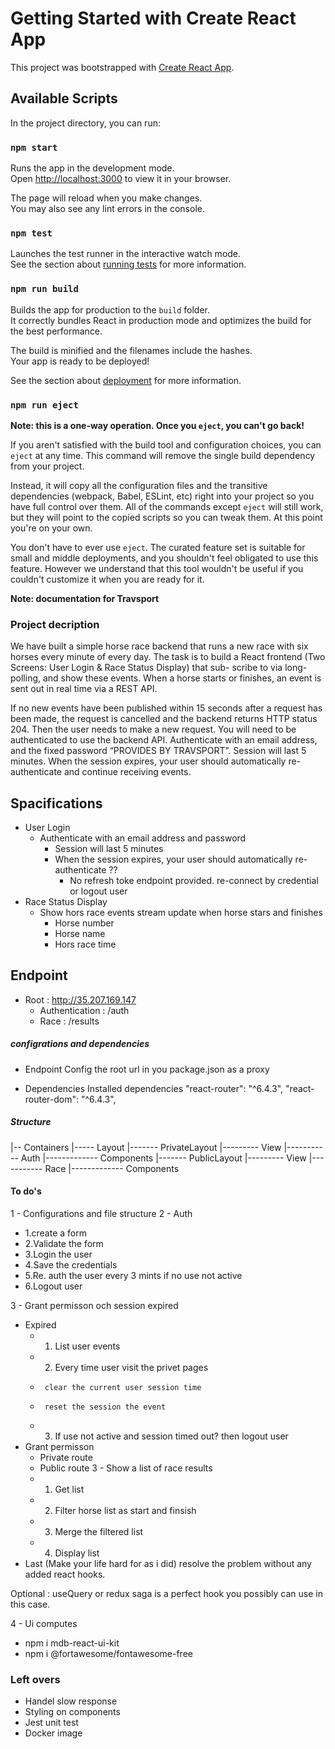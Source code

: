 # Getting Started with Create React App 

This project was bootstrapped with [Create React App](https://github.com/facebook/create-react-app).

## Available Scripts

In the project directory, you can run:

### `npm start`

Runs the app in the development mode.\
Open [http://localhost:3000](http://localhost:3000) to view it in your browser.

The page will reload when you make changes.\
You may also see any lint errors in the console.

### `npm test`

Launches the test runner in the interactive watch mode.\
See the section about [running tests](https://facebook.github.io/create-react-app/docs/running-tests) for more information.

### `npm run build`

Builds the app for production to the `build` folder.\
It correctly bundles React in production mode and optimizes the build for the best performance.

The build is minified and the filenames include the hashes.\
Your app is ready to be deployed!

See the section about [deployment](https://facebook.github.io/create-react-app/docs/deployment) for more information.

### `npm run eject`

**Note: this is a one-way operation. Once you `eject`, you can't go back!**

If you aren't satisfied with the build tool and configuration choices, you can `eject` at any time. This command will remove the single build dependency from your project.

Instead, it will copy all the configuration files and the transitive dependencies (webpack, Babel, ESLint, etc) right into your project so you have full control over them. All of the commands except `eject` will still work, but they will point to the copied scripts so you can tweak them. At this point you're on your own.

You don't have to ever use `eject`. The curated feature set is suitable for small and middle deployments, and you shouldn't feel obligated to use this feature. However we understand that this tool wouldn't be useful if you couldn't customize it when you are ready for it.


**Note: documentation for Travsport**

### Project decription 

We have built a simple horse race backend that runs a new race with six horses every minute of every day. The task is to build a React frontend (Two Screens: User Login & Race Status Display) that sub- scribe to via long-polling, and show these events. When a horse starts or finishes, an event is sent out in real time via a REST API.

If no new events have been published within 15 seconds after a request has been made, the request is cancelled and the backend returns HTTP status 204. Then the user needs to make a new request.
You will need to be authenticated to use the backend API. Authenticate with an email address, and the fixed password “PROVIDES BY TRAVSPORT”. Session will last 5 minutes. When the session expires, your user should automatically re- authenticate and continue receiving events.

## Spacifications
- User Login 
  - Authenticate with an email address and password
    - Session will last 5 minutes
    -  When the session expires, your user should automatically re- authenticate ?? 
       -  No refresh toke endpoint provided. re-connect by credential or logout user 
- Race Status Display
  - Show hors race events stream update when horse stars and finishes
    - Horse number 
    - Horse name
    - Hors race time

## Endpoint 
-  Root : http://35.207.169.147
   -  Authentication : /auth
   -  Race : /results

##### configrations and dependencies

- Endpoint
  Config the root url in you package.json as a proxy 
   
- Dependencies
  Installed dependencies 
    "react-router": "^6.4.3",
    "react-router-dom": "^6.4.3",


##### Structure 

|-- Containers
|----- Layout
|------- PrivateLayout 
|--------- View
|----------- Auth
|------------- Components
|------- PublicLayout
|--------- View
|----------- Race
|------------- Components


#### To do's

1 - Configurations and file structure
2 - Auth
   *  1.create a form 
   *  2.Validate the form
   *  3.Login the user
   *  4.Save the credentials 
   *  5.Re. auth the user every 3 mints if no use not active
   *  6.Logout user

3 - Grant permisson och session expired   
* Expired
   * 1. List user events
   * 2. Every time user visit the privet pages
   *      clear the current user session time
   *      reset the session the event
   * 3. If use not active and session timed out? then logout user
* Grant permisson
  * Private route 
  * Public route
3 - Show a list of race results
  * 1. Get list 
  * 2. Filter horse list as start and finsish
  * 3. Merge the filtered list 
  * 4. Display list
* Last (Make your life hard for as i did) resolve the problem without any added react hooks. 

Optional : useQuery or redux saga is a perfect hook you possibly can use in this case. 


4 - Ui computes 
* npm i mdb-react-ui-kit
* npm i @fortawesome/fontawesome-free
  
### Left overs 

- Handel slow response
- Styling on components
- Jest unit test
- Docker image
